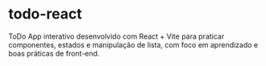 # todo-react
ToDo App interativo desenvolvido com React + Vite para praticar componentes, estados e manipulação de lista, com foco em aprendizado e boas práticas de front-end.
